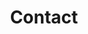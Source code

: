 ---
title: "Contact"
description : "Contact us details"

office:
  title : "Contact us!"
  mobile : "+264 81 814 9761 (NAM)"
  mobile2 : "+1 909 4501 408 (USA)"
  email : "info@onthegrownamibia.com"
  email2 : "btobias@onthegrownamibia.com"
  email3 : "tmahua@onthegrownamibia.com"
  location : "Windhoek, Namibia"
  content : "We welcome collaborations, feedback and support. If you would like to get involved in the work to inspire innovation in Namibia and beyond,  connect with us!"
    
draft: false
---